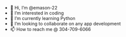 - 👋 Hi, I’m @emason-22
- 👀 I’m interested in coding
- 🌱 I’m currently learning Python
- 💞️ I’m looking to collaborate on any app development
- 📫 How to reach me @ 304-709-6066

<!---
emason-22/emason-22 is a ✨ special ✨ repository because its `README.md` (this file) appears on your GitHub profile.
You can click the Preview link to take a look at your changes.
--->
